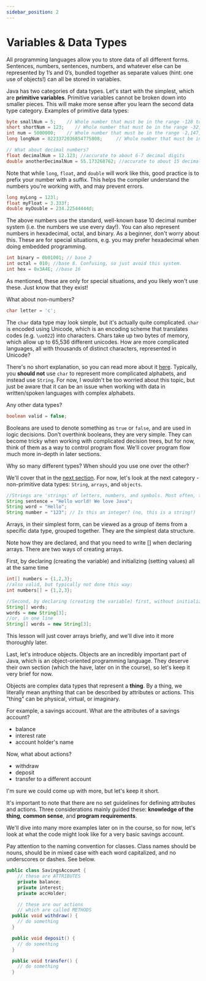 ```yaml
---
sidebar_position: 2
---
```


# Variables & Data Types

All programming languages allow you to store data of all different forms. Sentences, numbers, sentences, numbers, and whatever else can be represented by 1’s and 0’s, bundled together as separate values (hint: one use of objects!) can all be stored in variables.

Java has two categories of data types. Let's start with the simplest, which are **primitive variables**. Primitive variables cannot be broken down into smaller pieces. This will make more sense after you learn the second data type category. Examples of primitive data types:

```java
byte smallNum = 5;    // Whole number that must be in the range -128 to 127
short shortNum = 123;    // Whole number that must be in the range -32,768 to 32,767
int num = 5000000;    // Whole number that must be in the range -2,147,483,648 to 2,147,483,647
long longNum = 8223372036854775808;     // Whole number that must be in the range -9,223,372,036,854,775,808 to 9,223,372,036,854,775,807

// What about decimal numbers?
float decimalNum = 12.123; //accurate to about 6-7 decimal digits
double anotherDecimalNum = 55.173268762; //accurate to about 15 decimal digits

```

Note that while `long`, `float`, and `double` will work like this, good practice is to prefix your number with a suffix. This helps the compiler understand the numbers you're working with, and may prevent errors.

```java
long myLong = 123l;
float myFloat = 3.333f;
double myDouble = 234.22544444d;
```

The above numbers use the standard, well-known base 10 decimal number system (i.e. the numbers we use every day!). You can also represent numbers in hexadecimal, octal, and binary. As a beginner, don't worry about this. These are for special situations, e.g. you may prefer hexadecimal when doing embedded programming.

```java
int binary = 0b01001; // base 2
int octal = 010; //base 8. Confusing, so just avoid this system.
int hex = 0x3A4E; //base 16
```

As mentioned, these are only for special situations, and you likely won't use these. Just know that they exist!

What about non-numbers?

```java
char letter = 'c';
```

The `char` data type may look simple, but it's actually quite complicated. `char` is encoded using Unicode, which is an encoding scheme that translates codes (e.g. `\uo022`) into characters. Chars take up two bytes of memory, which allow up to 65,536 different unicodes. How are more complicated languages, all with thousands of distinct characters, represented in Unicode?

There's no short explanation, so you can read more about it [here](https://en.wikipedia.org/wiki/Japanese_language_and_computers). Typically, you **should not** use `char` to represent more complicated alphabets, and instead use `String`. For now, I wouldn't be too worried about this topic, but just be aware that it can be an issue when working with data in written/spoken languages with complex alphabets.

Any other data types?

```java
boolean valid = false;
```

Booleans are used to denote something as `true` or `false`, and are used in logic decisions. Don't overthink booleans, they are very simple. They can become tricky when working with complicated decision trees, but for now, think of them as a way to control program flow. We'll cover program flow much more in-depth in later sections.

Why so many different types? When should you use one over the other?

We'll cover that in the [next section](./comparing-data-types). For now, let's look at the next category - non-primitive data types: `String`, `arrays`, and `objects`.

```java
//Strings are 'strings' of letters, numbers, and symbols. Most often, they represent words or sentences
String sentence = "Hello world! We love Java";
String word = "Hello";
String number = "123"; // Is this an integer? (no, this is a string!)
```

Arrays, in their simplest form, can be viewed as a group of items from a specific data type, grouped together. They are the simplest data structure.

Note how they are declared, and that you need to write [] when declaring arrays. There are two ways of creating arrays.

First, by declaring (creating the variable) and initializing (setting values) all at the same time

```java
int[] numbers = {1,2,3};
//also valid, but typically not done this way:
int numbers[] = {1,2,3};

//Second, by declaring (creating the variable) first, without initializing (setting values)
String[] words;
words = new String[3];
//or, in one line
String[] words = new String[3];
```

This lesson will just cover arrays briefly, and we'll dive into it more thoroughly later.

Last, let's introduce objects. Objects are an incredibly important part of Java, which is an object-oriented programming language. They deserve their own section (which the have, later on in the course), so let's keep it very brief for now.

Objects are complex data types that represent a **thing**. By a thing, we literally mean anything that can be described by attributes or actions. This "thing" can be physical, virtual, or imaginary.

For example, a savings account. What are the attributes of a savings account?

- balance
- interest rate
- account holder's name

Now, what about actions?

- withdraw
- deposit
- transfer to a different account

I'm sure we could come up with more, but let's keep it short.

It's important to note that there are no set guidelines for defining attributes and actions. Three considerations mainly guided these: **knowledge of the thing**, **common sense**, and **program requirements**.

We'll dive into many more examples later on in the course, so for now, let's look at what the code might look like for a very basic savings account.

Pay attention to the naming convention for classes. Class names should be nouns, should be in mixed case with each word capitalized, and no underscores or dashes. See below.

```java
public class SavingsAccount {
    // these are ATTRIBUTES
    private balance;
    private interest;
    private accHolder;

    // these are our actions
    // which are called METHODS
  public void withdraw() {
    // do something
  }

  public void deposit() {
    // do something
  }

  public void transfer() {
    // do something
  }
```
